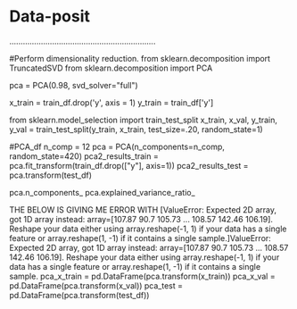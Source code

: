 # Data-posit












.................................................................

#Perform dimensionality reduction.
from sklearn.decomposition import TruncatedSVD
from sklearn.decomposition import PCA

pca = PCA(0.98, svd_solver="full")

x_train = train_df.drop('y', axis = 1)
y_train = train_df['y']

from sklearn.model_selection import train_test_split
x_train, x_val, y_train, y_val = train_test_split(y_train, x_train, test_size=.20, random_state=1)


#PCA_df
n_comp = 12
pca = PCA(n_components=n_comp, random_state=420)
pca2_results_train = pca.fit_transform(train_df.drop(["y"], axis=1))
pca2_results_test = pca.transform(test_df)


pca.n_components_
pca.explained_variance_ratio_


THE BELOW IS GIVING ME ERROR WITH [ValueError: Expected 2D array, got 1D array instead:
array=[107.87  90.7  105.73 ... 108.57 142.46 106.19].
Reshape your data either using array.reshape(-1, 1) if your data has a single feature or array.reshape(1, -1) if it contains a single sample.]ValueError: Expected 2D array, got 1D array instead:
array=[107.87  90.7  105.73 ... 108.57 142.46 106.19].
Reshape your data either using array.reshape(-1, 1) if your data has a single feature or array.reshape(1, -1) if it contains a single sample.
pca_x_train = pd.DataFrame(pca.transform(x_train))
pca_x_val = pd.DataFrame(pca.transform(x_val))
pca_test = pd.DataFrame(pca.transform(test_df))

